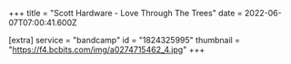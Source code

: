 +++
title = "Scott Hardware - Love Through The Trees"
date = 2022-06-07T07:00:41.600Z

[extra]
service = "bandcamp"
id = "1824325995"
thumbnail = "https://f4.bcbits.com/img/a0274715462_4.jpg"
+++
